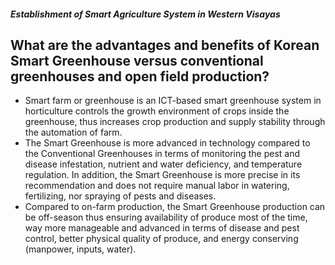 ##### Establishment of Smart Agriculture System in Western Visayas

## What are the advantages and benefits of Korean Smart Greenhouse versus conventional greenhouses and open field production?


 - Smart farm or greenhouse is an ICT-based smart greenhouse system in horticulture controls the growth environment of crops inside the greenhouse, thus increases crop production and supply stability through the automation of farm.
 - The Smart Greenhouse is more advanced in technology compared to the Conventional Greenhouses in terms of monitoring the pest and disease infestation, nutrient and water deficiency, and temperature regulation. In addition, the Smart Greenhouse is more precise in its recommendation and does not require manual labor in watering, fertilizing, nor spraying of pests and diseases.  
 - Compared to on-farm production, the Smart Greenhouse production can be off-season thus ensuring availability of produce most of the time, way more manageable and advanced in terms of disease and pest control, better physical quality of produce, and energy conserving (manpower, inputs, water).
